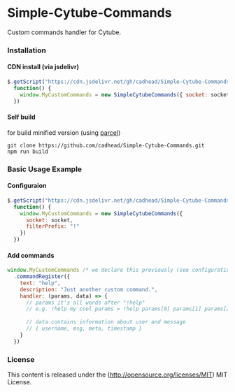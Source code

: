 # Simple-Cytube-Commands
Custom commands handler for Cytube.

### Installation ###

#### CDN install (via jsdelivr)

```js
$.getScript("https://cdn.jsdelivr.net/gh/cadhead/Simple-Cytube-Commands@master/dist/scc.min.js",
  function() {
    window.MyCustomCommands = new SimpleCytubeCommands({ socket: socket })
  })
```
#### Self build
for build minified version (using [parcel](https://github.com/parcel-bundler/parcel))
```
git clone https://github.com/cadhead/Simple-Cytube-Commands.git
npm run build
```

### Basic Usage Example ###

#### Configuraion
```js
$.getScript("https://cdn.jsdelivr.net/gh/cadhead/Simple-Cytube-Commands@master/dist/scc.min.js",
  function() {
    window.MyCustomCommands = new SimpleCytubeCommands({ 
      socket: socket,
      filterPrefix: "!"
    })
  })
```
#### Add commands
```js
window.MyCustomCommands /* we declare this previously (see configuration) */
  .commandRegister({
    text: "help",
    description: "Just another custom command.",
    handler: (params, data) => {
      // params it's all words after "!help"
      // e.g. !help my cool params = !help params[0] params[1] params[2]
      
      // data contains information about user and message
      // { username, msg, meta, timestamp }
    }
  })
```

### License ###

This content is released under the (http://opensource.org/licenses/MIT) MIT License.

